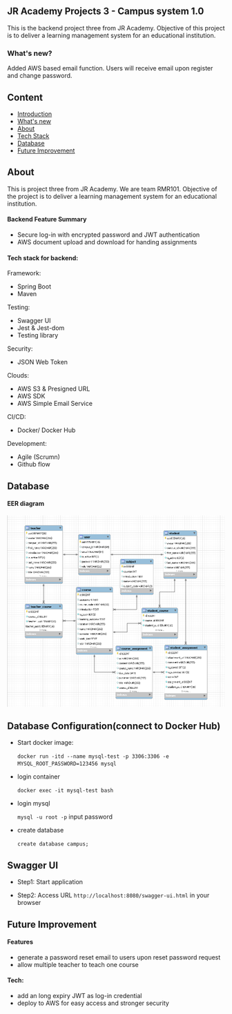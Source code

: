 ## JR Academy Projects 3 - Campus system 1.0
This is the backend project three from JR Academy. 
Objective of this project is to deliver a learning management system for an educational institution.

### What's new?

Added AWS based email function. 
Users will receive email upon register and change password. 

## Content
- [Introduction](#jr-academy-projects-3---campus-system-10)
- [What's new](#whats-new)
- [About](#about)
- [Tech Stack](#tech-stack-for-backend)
- [Database](#database)
- [Future Improvement](#future-improvement)

## About
This is project three from JR Academy. 
We are team RMR101. Objective of the project is to 
deliver a learning management system for an educational institution.

#### Backend Feature Summary
<ul>
<li>Secure log-in with encrypted password and JWT authentication</li>
<li>AWS document upload and download for handing assignments</li>
</ul>

#### Tech stack for backend:

Framework:
- Spring Boot
- Maven

Testing:
- Swagger UI
- Jest & Jest-dom
- Testing library

Security:
- JSON Web Token

Clouds:
- AWS S3 & Presigned URL
- AWS SDK 
- AWS Simple Email Service

CI/CD:
- Docker/ Docker Hub

Development:
- Agile (Scrumn)
- Github flow

## Database
#### EER diagram
![](./demo/images/Campus_Database.jpg)

## Database Configuration(connect to Docker Hub)

- Start docker image:
    
    `docker run -itd --name mysql-test -p 3306:3306 -e MYSQL_ROOT_PASSWORD=123456 mysql`

- login container

    `docker exec -it mysql-test bash`

- login mysql

    `mysql -u root -p`
    input password
    
- create database
 
   `create database campus;`

## Swagger UI

- Step1: Start application 

- Step2: Access URL `http://localhost:8080/swagger-ui.html` in your browser


## Future Improvement
#### Features
<ul>
<li>generate a password reset email to users upon reset password request</li>
<li>allow multiple teacher to teach one course</li>
</ul>

#### Tech:
<ul>
<li>add an long expiry JWT as log-in credential</li>
<li>deploy to AWS for easy access and stronger security</li>
</ul>
